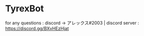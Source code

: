 # TyrexBot

for any questions : discord -> アレックス#2003 
| discord server : https://discord.gg/BXvHEzHjat
